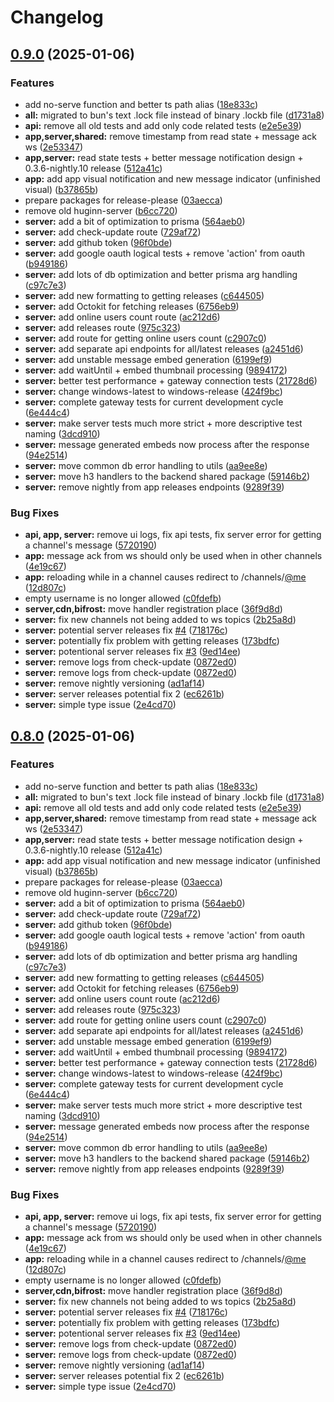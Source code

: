 # Changelog

## [0.9.0](https://github.com/WerdoxDev/Huginn/compare/server-v0.8.0...server@v0.9.0) (2025-01-06)


### Features

* add no-serve function and better ts path alias ([18e833c](https://github.com/WerdoxDev/Huginn/commit/18e833ca610dfbb3ef635e7145eebc48abbc4cb4))
* **all:** migrated to bun's text .lock file instead of binary .lockb file ([d1731a8](https://github.com/WerdoxDev/Huginn/commit/d1731a8189a8de54da14975ac47ece57564938bd))
* **api:** remove all old tests and add only code related tests ([e2e5e39](https://github.com/WerdoxDev/Huginn/commit/e2e5e399dd1191a4f99fdd43dc151a105a566d76))
* **app,server,shared:** remove timestamp from read state + message ack ws ([2e53347](https://github.com/WerdoxDev/Huginn/commit/2e53347aadde0f28a623b9c2fac94c6ede034efe))
* **app,server:** read state tests + better message notification design + 0.3.6-nightly.10 release ([512a41c](https://github.com/WerdoxDev/Huginn/commit/512a41cb82c1a907c0000aa0ed1b0c8577a9063a))
* **app:** add app visual notification and new message indicator (unfinished visual) ([b37865b](https://github.com/WerdoxDev/Huginn/commit/b37865bbb2fc96a0747d8d115318ac5c50269c7e))
* prepare packages for release-please ([03aecca](https://github.com/WerdoxDev/Huginn/commit/03aeccaf204a18a4b0f4764689623806f3d7b1fd))
* remove old huginn-server ([b6cc720](https://github.com/WerdoxDev/Huginn/commit/b6cc7207c9be6d70ddc8f1f1af5b6f7fc4bfa3b5))
* **server:** add a bit of optimization to prisma ([564aeb0](https://github.com/WerdoxDev/Huginn/commit/564aeb0a474eb80664a4ebbfa083eacd63612db3))
* **server:** add check-update route ([729af72](https://github.com/WerdoxDev/Huginn/commit/729af724f9d29eca77dda4fe55412f8a12e939bf))
* **server:** add github token ([96f0bde](https://github.com/WerdoxDev/Huginn/commit/96f0bde1d25967c5aea80aed63c1f38426a9fe0d))
* **server:** add google oauth logical tests + remove 'action' from oauth ([b949186](https://github.com/WerdoxDev/Huginn/commit/b949186529dca297882fb7ece011bf92d2b83a26))
* **server:** add lots of db optimization and better prisma arg handling ([c97c7e3](https://github.com/WerdoxDev/Huginn/commit/c97c7e3970fc8db980bf760852850d9c75928484))
* **server:** add new formatting to getting releases ([c644505](https://github.com/WerdoxDev/Huginn/commit/c644505a5ec9046e6bf55660c1423c6051da6e37))
* **server:** add Octokit for fetching releases ([6756eb9](https://github.com/WerdoxDev/Huginn/commit/6756eb9cbf75d57e0e615b72a300ecbbb8e8f05d))
* **server:** add online users count route ([ac212d6](https://github.com/WerdoxDev/Huginn/commit/ac212d6c419db5c8abe216c4d27e1dd2f075c72b))
* **server:** add releases route ([975c323](https://github.com/WerdoxDev/Huginn/commit/975c3235b15c584822a92677919e614247e4a246))
* **server:** add route for getting online users count ([c2907c0](https://github.com/WerdoxDev/Huginn/commit/c2907c07519166d90ee8e114da9b6cdb0b0c8208))
* **server:** add separate api endpoints for all/latest releases ([a2451d6](https://github.com/WerdoxDev/Huginn/commit/a2451d6995bd0fa29b35f1d3ba04d8add45acd45))
* **server:** add unstable message embed generation ([6199ef9](https://github.com/WerdoxDev/Huginn/commit/6199ef94237d130eebac8eca0a15239af074fc54))
* **server:** add waitUntil + embed thumbnail processing ([9894172](https://github.com/WerdoxDev/Huginn/commit/9894172f16722ee64151fd068b3b129f0b259f0a))
* **server:** better test performance + gateway connection tests ([21728d6](https://github.com/WerdoxDev/Huginn/commit/21728d68c31d64d122d49914c42d2262cf41f23e))
* **server:** change windows-latest to windows-release ([424f9bc](https://github.com/WerdoxDev/Huginn/commit/424f9bcff48cdaa50ea2e3baca3f223027bf4182))
* **server:** complete gateway tests for current development cycle ([6e444c4](https://github.com/WerdoxDev/Huginn/commit/6e444c4507579c55f890338f0dcdc6daf2ab3b88))
* **server:** make server tests much more strict + more descriptive test naming ([3dcd910](https://github.com/WerdoxDev/Huginn/commit/3dcd910d02518dd3907a2944ad4c296c6bea39c5))
* **server:** message generated embeds now process after the response ([94e2514](https://github.com/WerdoxDev/Huginn/commit/94e2514289d6e4a11595dd86d829b57eaa7844f6))
* **server:** move common db error handling to utils ([aa9ee8e](https://github.com/WerdoxDev/Huginn/commit/aa9ee8e45bed37db636b7af5b61185609c479a92))
* **server:** move h3 handlers to the backend shared package ([59146b2](https://github.com/WerdoxDev/Huginn/commit/59146b22cac518e3aafbd51b150f41650fe9a14d))
* **server:** remove nightly from app releases endpoints ([9289f39](https://github.com/WerdoxDev/Huginn/commit/9289f39e2a99ccdcc744ba8a0c63509eb791aa2d))


### Bug Fixes

* **api, app, server:** remove ui logs, fix api tests, fix server error for getting a channel's message ([5720190](https://github.com/WerdoxDev/Huginn/commit/57201901554ac86dc0c6fd805d4b30d13201bed7))
* **app:** message ack from ws should only be used when in other channels ([4e19c67](https://github.com/WerdoxDev/Huginn/commit/4e19c674cf2331ee1a80855789a5b208d5387164))
* **app:** reloading while in a channel causes redirect to /channels/[@me](https://github.com/me) ([12d807c](https://github.com/WerdoxDev/Huginn/commit/12d807c2e75603fec2596974f8fcfb75c6e49894))
* empty username is no longer allowed ([c0fdefb](https://github.com/WerdoxDev/Huginn/commit/c0fdefb2cdc014880004d8adb2ff90093dcf2a2c))
* **server,cdn,bifrost:** move handler registration place ([36f9d8d](https://github.com/WerdoxDev/Huginn/commit/36f9d8d005f94509c5e23b52e9a84344db335fcb))
* **server:** fix new channels not being added to ws topics ([2b25a8d](https://github.com/WerdoxDev/Huginn/commit/2b25a8dd17dd3a2db94e2b51d63fede2d0e3dbba))
* **server:** potential server releases fix [#4](https://github.com/WerdoxDev/Huginn/issues/4) ([718176c](https://github.com/WerdoxDev/Huginn/commit/718176cacf2e81c6517445a6720fcf9710951991))
* **server:** potentially fix problem with getting releases ([173bdfc](https://github.com/WerdoxDev/Huginn/commit/173bdfc1fd7348b7f2e5aa57aaeb728125588b20))
* **server:** potentional server releases fix [#3](https://github.com/WerdoxDev/Huginn/issues/3) ([9ed14ee](https://github.com/WerdoxDev/Huginn/commit/9ed14ee16f86a10939fbd311cf85c11e8897e207))
* **server:** remove logs from check-update ([0872ed0](https://github.com/WerdoxDev/Huginn/commit/0872ed009bcc9f60b69dec21752021588e02382a))
* **server:** remove logs from check-update ([0872ed0](https://github.com/WerdoxDev/Huginn/commit/0872ed009bcc9f60b69dec21752021588e02382a))
* **server:** remove nightly versioning ([ad1af14](https://github.com/WerdoxDev/Huginn/commit/ad1af146be6e778f146c2fbfb5a439d838f20779))
* **server:** server releases potential fix 2 ([ec6261b](https://github.com/WerdoxDev/Huginn/commit/ec6261be2eba8a0e057a5dce48b3ab840502a952))
* **server:** simple type issue ([2e4cd70](https://github.com/WerdoxDev/Huginn/commit/2e4cd708ba9ea6196474ca15c742542787e5f028))

## [0.8.0](https://github.com/WerdoxDev/Huginn/compare/huginn-server-v0.7.1...huginn-server@v0.8.0) (2025-01-06)


### Features

* add no-serve function and better ts path alias ([18e833c](https://github.com/WerdoxDev/Huginn/commit/18e833ca610dfbb3ef635e7145eebc48abbc4cb4))
* **all:** migrated to bun's text .lock file instead of binary .lockb file ([d1731a8](https://github.com/WerdoxDev/Huginn/commit/d1731a8189a8de54da14975ac47ece57564938bd))
* **api:** remove all old tests and add only code related tests ([e2e5e39](https://github.com/WerdoxDev/Huginn/commit/e2e5e399dd1191a4f99fdd43dc151a105a566d76))
* **app,server,shared:** remove timestamp from read state + message ack ws ([2e53347](https://github.com/WerdoxDev/Huginn/commit/2e53347aadde0f28a623b9c2fac94c6ede034efe))
* **app,server:** read state tests + better message notification design + 0.3.6-nightly.10 release ([512a41c](https://github.com/WerdoxDev/Huginn/commit/512a41cb82c1a907c0000aa0ed1b0c8577a9063a))
* **app:** add app visual notification and new message indicator (unfinished visual) ([b37865b](https://github.com/WerdoxDev/Huginn/commit/b37865bbb2fc96a0747d8d115318ac5c50269c7e))
* prepare packages for release-please ([03aecca](https://github.com/WerdoxDev/Huginn/commit/03aeccaf204a18a4b0f4764689623806f3d7b1fd))
* remove old huginn-server ([b6cc720](https://github.com/WerdoxDev/Huginn/commit/b6cc7207c9be6d70ddc8f1f1af5b6f7fc4bfa3b5))
* **server:** add a bit of optimization to prisma ([564aeb0](https://github.com/WerdoxDev/Huginn/commit/564aeb0a474eb80664a4ebbfa083eacd63612db3))
* **server:** add check-update route ([729af72](https://github.com/WerdoxDev/Huginn/commit/729af724f9d29eca77dda4fe55412f8a12e939bf))
* **server:** add github token ([96f0bde](https://github.com/WerdoxDev/Huginn/commit/96f0bde1d25967c5aea80aed63c1f38426a9fe0d))
* **server:** add google oauth logical tests + remove 'action' from oauth ([b949186](https://github.com/WerdoxDev/Huginn/commit/b949186529dca297882fb7ece011bf92d2b83a26))
* **server:** add lots of db optimization and better prisma arg handling ([c97c7e3](https://github.com/WerdoxDev/Huginn/commit/c97c7e3970fc8db980bf760852850d9c75928484))
* **server:** add new formatting to getting releases ([c644505](https://github.com/WerdoxDev/Huginn/commit/c644505a5ec9046e6bf55660c1423c6051da6e37))
* **server:** add Octokit for fetching releases ([6756eb9](https://github.com/WerdoxDev/Huginn/commit/6756eb9cbf75d57e0e615b72a300ecbbb8e8f05d))
* **server:** add online users count route ([ac212d6](https://github.com/WerdoxDev/Huginn/commit/ac212d6c419db5c8abe216c4d27e1dd2f075c72b))
* **server:** add releases route ([975c323](https://github.com/WerdoxDev/Huginn/commit/975c3235b15c584822a92677919e614247e4a246))
* **server:** add route for getting online users count ([c2907c0](https://github.com/WerdoxDev/Huginn/commit/c2907c07519166d90ee8e114da9b6cdb0b0c8208))
* **server:** add separate api endpoints for all/latest releases ([a2451d6](https://github.com/WerdoxDev/Huginn/commit/a2451d6995bd0fa29b35f1d3ba04d8add45acd45))
* **server:** add unstable message embed generation ([6199ef9](https://github.com/WerdoxDev/Huginn/commit/6199ef94237d130eebac8eca0a15239af074fc54))
* **server:** add waitUntil + embed thumbnail processing ([9894172](https://github.com/WerdoxDev/Huginn/commit/9894172f16722ee64151fd068b3b129f0b259f0a))
* **server:** better test performance + gateway connection tests ([21728d6](https://github.com/WerdoxDev/Huginn/commit/21728d68c31d64d122d49914c42d2262cf41f23e))
* **server:** change windows-latest to windows-release ([424f9bc](https://github.com/WerdoxDev/Huginn/commit/424f9bcff48cdaa50ea2e3baca3f223027bf4182))
* **server:** complete gateway tests for current development cycle ([6e444c4](https://github.com/WerdoxDev/Huginn/commit/6e444c4507579c55f890338f0dcdc6daf2ab3b88))
* **server:** make server tests much more strict + more descriptive test naming ([3dcd910](https://github.com/WerdoxDev/Huginn/commit/3dcd910d02518dd3907a2944ad4c296c6bea39c5))
* **server:** message generated embeds now process after the response ([94e2514](https://github.com/WerdoxDev/Huginn/commit/94e2514289d6e4a11595dd86d829b57eaa7844f6))
* **server:** move common db error handling to utils ([aa9ee8e](https://github.com/WerdoxDev/Huginn/commit/aa9ee8e45bed37db636b7af5b61185609c479a92))
* **server:** move h3 handlers to the backend shared package ([59146b2](https://github.com/WerdoxDev/Huginn/commit/59146b22cac518e3aafbd51b150f41650fe9a14d))
* **server:** remove nightly from app releases endpoints ([9289f39](https://github.com/WerdoxDev/Huginn/commit/9289f39e2a99ccdcc744ba8a0c63509eb791aa2d))


### Bug Fixes

* **api, app, server:** remove ui logs, fix api tests, fix server error for getting a channel's message ([5720190](https://github.com/WerdoxDev/Huginn/commit/57201901554ac86dc0c6fd805d4b30d13201bed7))
* **app:** message ack from ws should only be used when in other channels ([4e19c67](https://github.com/WerdoxDev/Huginn/commit/4e19c674cf2331ee1a80855789a5b208d5387164))
* **app:** reloading while in a channel causes redirect to /channels/[@me](https://github.com/me) ([12d807c](https://github.com/WerdoxDev/Huginn/commit/12d807c2e75603fec2596974f8fcfb75c6e49894))
* empty username is no longer allowed ([c0fdefb](https://github.com/WerdoxDev/Huginn/commit/c0fdefb2cdc014880004d8adb2ff90093dcf2a2c))
* **server,cdn,bifrost:** move handler registration place ([36f9d8d](https://github.com/WerdoxDev/Huginn/commit/36f9d8d005f94509c5e23b52e9a84344db335fcb))
* **server:** fix new channels not being added to ws topics ([2b25a8d](https://github.com/WerdoxDev/Huginn/commit/2b25a8dd17dd3a2db94e2b51d63fede2d0e3dbba))
* **server:** potential server releases fix [#4](https://github.com/WerdoxDev/Huginn/issues/4) ([718176c](https://github.com/WerdoxDev/Huginn/commit/718176cacf2e81c6517445a6720fcf9710951991))
* **server:** potentially fix problem with getting releases ([173bdfc](https://github.com/WerdoxDev/Huginn/commit/173bdfc1fd7348b7f2e5aa57aaeb728125588b20))
* **server:** potentional server releases fix [#3](https://github.com/WerdoxDev/Huginn/issues/3) ([9ed14ee](https://github.com/WerdoxDev/Huginn/commit/9ed14ee16f86a10939fbd311cf85c11e8897e207))
* **server:** remove logs from check-update ([0872ed0](https://github.com/WerdoxDev/Huginn/commit/0872ed009bcc9f60b69dec21752021588e02382a))
* **server:** remove logs from check-update ([0872ed0](https://github.com/WerdoxDev/Huginn/commit/0872ed009bcc9f60b69dec21752021588e02382a))
* **server:** remove nightly versioning ([ad1af14](https://github.com/WerdoxDev/Huginn/commit/ad1af146be6e778f146c2fbfb5a439d838f20779))
* **server:** server releases potential fix 2 ([ec6261b](https://github.com/WerdoxDev/Huginn/commit/ec6261be2eba8a0e057a5dce48b3ab840502a952))
* **server:** simple type issue ([2e4cd70](https://github.com/WerdoxDev/Huginn/commit/2e4cd708ba9ea6196474ca15c742542787e5f028))
